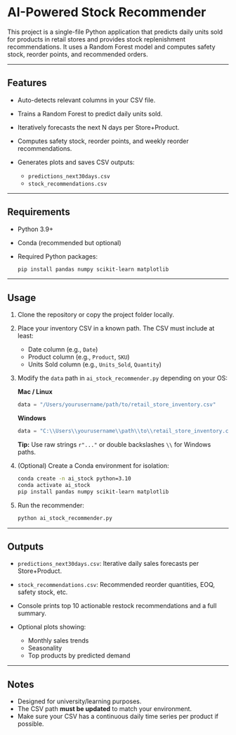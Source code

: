 # AI-Powered Stock Recommender

This project is a single-file Python application that predicts daily units sold for products in retail stores and provides stock replenishment recommendations. It uses a Random Forest model and computes safety stock, reorder points, and recommended orders.

---

## Features

* Auto-detects relevant columns in your CSV file.
* Trains a Random Forest to predict daily units sold.
* Iteratively forecasts the next N days per Store+Product.
* Computes safety stock, reorder points, and weekly reorder recommendations.
* Generates plots and saves CSV outputs:

  * `predictions_next30days.csv`
  * `stock_recommendations.csv`

---

## Requirements

* Python 3.9+
* Conda (recommended but optional)
* Required Python packages:

  ```bash
  pip install pandas numpy scikit-learn matplotlib
  ```

---

## Usage

1. Clone the repository or copy the project folder locally.

2. Place your inventory CSV in a known path. The CSV must include at least:

   * Date column (e.g., `Date`)
   * Product column (e.g., `Product`, `SKU`)
   * Units Sold column (e.g., `Units_Sold`, `Quantity`)

3. Modify the `data` path in `ai_stock_recommender.py` depending on your OS:

   **Mac / Linux**

   ```python
   data = "/Users/yourusername/path/to/retail_store_inventory.csv"
   ```

   **Windows**

   ```python
   data = "C:\\Users\\yourusername\\path\\to\\retail_store_inventory.csv"
   ```

   **Tip:** Use raw strings `r"..."` or double backslashes `\\` for Windows paths.

4. (Optional) Create a Conda environment for isolation:

   ```bash
   conda create -n ai_stock python=3.10
   conda activate ai_stock
   pip install pandas numpy scikit-learn matplotlib
   ```

5. Run the recommender:

   ```bash
   python ai_stock_recommender.py
   ```

---

## Outputs

* `predictions_next30days.csv`: Iterative daily sales forecasts per Store+Product.
* `stock_recommendations.csv`: Recommended reorder quantities, EOQ, safety stock, etc.
* Console prints top 10 actionable restock recommendations and a full summary.
* Optional plots showing:

  * Monthly sales trends
  * Seasonality
  * Top products by predicted demand

---

## Notes

* Designed for university/learning purposes.
* The CSV path **must be updated** to match your environment.
* Make sure your CSV has a continuous daily time series per product if possible.
